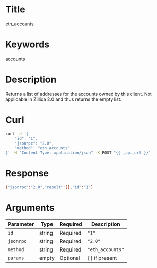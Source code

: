 # Title

eth_accounts

# Keywords

accounts

# Description

Returns a list of addresses for the accounts owned by this client. Not applicable in Zilliqa 2.0 and thus returns the empty list.

# Curl

```sh
curl -d '{
    "id": "1",
    "jsonrpc": "2.0",
    "method": "eth_accounts"
}' -H "Content-Type: application/json" -X POST "{{ _api_url }}"
```

# Response


```sh
{"jsonrpc":"2.0","result":[],"id":"1"}
```

# Arguments

| Parameter | Type   | Required | Description      |
|-----------|--------|----------|------------------|
| `id`      | string | Required | `"1"`            |
| `jsonrpc` | string | Required | `"2.0"`          |
| `method`  | string | Required | `"eth_accounts"` |
| `params`  | empty  | Optional | `[]` if present  |
